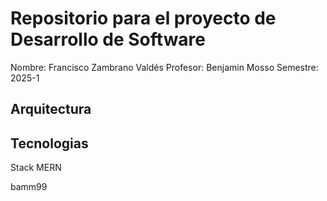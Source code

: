 # Repositorio para el proyecto de Desarrollo de Software
Nombre: Francisco Zambrano Valdés
Profesor: Benjamin Mosso
Semestre: 2025-1

## Arquitectura



## Tecnologias
Stack MERN

bamm99
